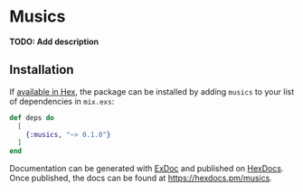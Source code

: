 # Musics

**TODO: Add description**

## Installation

If [available in Hex](https://hex.pm/docs/publish), the package can be installed
by adding `musics` to your list of dependencies in `mix.exs`:

```elixir
def deps do
  [
    {:musics, "~> 0.1.0"}
  ]
end
```

Documentation can be generated with [ExDoc](https://github.com/elixir-lang/ex_doc)
and published on [HexDocs](https://hexdocs.pm). Once published, the docs can
be found at <https://hexdocs.pm/musics>.

